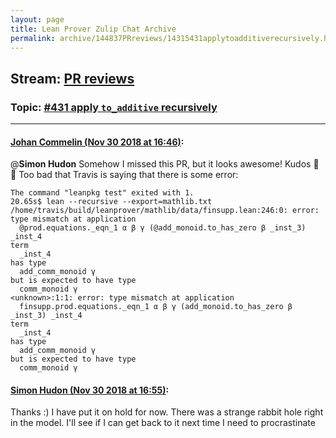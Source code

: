 ```yaml
---
layout: page
title: Lean Prover Zulip Chat Archive 
permalink: archive/144837PRreviews/14315431applytoadditiverecursively.html
---
```


## Stream: [PR reviews](index.html)
### Topic: [#431 apply `to_additive` recursively](14315431applytoadditiverecursively.html)

---

#### [Johan Commelin (Nov 30 2018 at 16:46)](https://leanprover.zulipchat.com/#narrow/stream/144837-PR%20reviews/topic/%23431%20apply%20%60to_additive%60%20recursively/near/148869284):
@**Simon Hudon** Somehow I missed this PR, but it looks awesome! Kudos :octopus: :tada: 
Too bad that Travis is saying that there is some error:
```
The command "leanpkg test" exited with 1.
20.65s$ lean --recursive --export=mathlib.txt
/home/travis/build/leanprover/mathlib/data/finsupp.lean:246:0: error: type mismatch at application
  @prod.equations._eqn_1 α β γ (@add_monoid.to_has_zero β _inst_3) _inst_4
term
  _inst_4
has type
  add_comm_monoid γ
but is expected to have type
  comm_monoid γ
<unknown>:1:1: error: type mismatch at application
  finsupp.prod.equations._eqn_1 α β γ (add_monoid.to_has_zero β _inst_3) _inst_4
term
  _inst_4
has type
  add_comm_monoid γ
but is expected to have type
  comm_monoid γ
```

#### [Simon Hudon (Nov 30 2018 at 16:55)](https://leanprover.zulipchat.com/#narrow/stream/144837-PR%20reviews/topic/%23431%20apply%20%60to_additive%60%20recursively/near/148869890):
Thanks :) I have put it on hold for now. There was a strange rabbit hole right in the model. I'll see if I can get back to it next time I need to procrastinate

